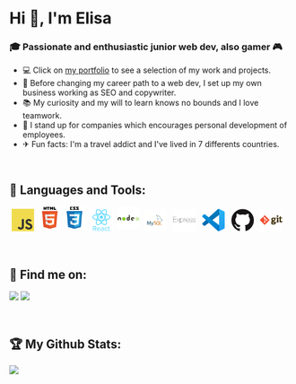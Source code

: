 <h1 align="start">Hi 👋, I'm Elisa</h1>

### 🎓 Passionate and enthusiastic junior web dev, also gamer 🎮

- 💻 Click on [my portfolio](https://elisa-canyelles-portfolio.netlify.app/) to see a selection of my work and projects.
- 💼 Before changing my career path to a web dev, I set up my own business working as SEO and copywriter.
- 📚 My curiosity and my will to learn knows no bounds and I love teamwork.
- 🤝 I stand up for companies which encourages personal development of employees.
- ✈ Fun facts: I'm a travel addict and I've lived in 7 differents countries. 

<br />

## 🧰 Languages and Tools:
<p align="start"> 
  <img src="https://raw.githubusercontent.com/github/explore/80688e429a7d4ef2fca1e82350fe8e3517d3494d/topics/javascript/javascript.png" alt="Javascript" height="40" style="vertical-align:top; margin:4px">
 <img src="https://raw.githubusercontent.com/devicons/devicon/master/icons/html5/html5-original-wordmark.svg" alt="html5" width="40" height="40"/> 
 <img src="https://raw.githubusercontent.com/devicons/devicon/master/icons/css3/css3-original-wordmark.svg" alt="css3" width="40" height="40"/>
<img src="https://raw.githubusercontent.com/devicons/devicon/master/icons/react/react-original-wordmark.svg" alt="react" height="40" style="vertical-align:top; margin:4px"/> 
   <img src="https://raw.githubusercontent.com/devicons/devicon/master/icons/nodejs/nodejs-original-wordmark.svg" alt="nodejs" width="40" height="40"/> 
  <img src="https://raw.githubusercontent.com/github/explore/80688e429a7d4ef2fca1e82350fe8e3517d3494d/topics/mysql/mysql.png" alt="MySQL" height="40" style="vertical-align:top; margin:4px">
   <img src="https://raw.githubusercontent.com/github/explore/80688e429a7d4ef2fca1e82350fe8e3517d3494d/topics/express/express.png" alt="Express" height="40" style="vertical-align:top; margin:4px">
  <img src="https://raw.githubusercontent.com/github/explore/80688e429a7d4ef2fca1e82350fe8e3517d3494d/topics/visual-studio-code/visual-studio-code.png" alt="VS Code" height="40" style="vertical-align:top; margin:4px">
  <img src="https://raw.githubusercontent.com/github/explore/78df643247d429f6cc873026c0622819ad797942/topics/github/github.png" alt="Github" height="40" style="vertical-align:top; margin:4px">
<img src="https://raw.githubusercontent.com/github/explore/80688e429a7d4ef2fca1e82350fe8e3517d3494d/topics/git/git.png" alt="Git" height="40" style="vertical-align:top; margin:4px">
 </p>
 

<br />

## :email: Find me on:

<p align="start">
<a align="center" href = "mailto:elisacanyelles@gmail.com"><img src="https://img.shields.io/badge/-Gmail-%23333?style=for-the-badge&logo=gmail&logoColor=white"   target="_blank"></a>
<a align="center" href="https://www.linkedin.com/in/elisa-canyelles/" target="blank"><img src="https://img.shields.io/badge/-LinkedIn-%230077B5?style=for-the-badge&logo=linkedin&logoColor=white" target="_blank"></a></p> 

<br />

## :trophy: My Github Stats:

<div>
<a href="https://github-readme-stats.vercel.app/api?username=Elisa-cf&theme=tokyonight">
  <img  align="left" src="https://github-readme-stats.vercel.app/api?username=Elisa-cf&count_private=true&show_icons=true&theme=tokyonight" />
</a>
</div>
